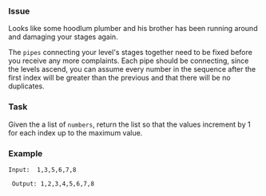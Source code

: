 ### Issue

Looks like some hoodlum plumber and his brother has been running around and damaging your stages again.

The `pipes` connecting your level's stages together need to be fixed before you receive any more complaints.
Each pipe should be connecting, since the levels ascend, you can assume every number in the sequence after the first index will be greater than the previous and that there will be no duplicates. 

### Task

Given the a list of `numbers`, return the list so that the values increment by 1 for each index up to the maximum value. 
  
### Example

`Input:  1,3,5,6,7,8`

` Output: 1,2,3,4,5,6,7,8`

